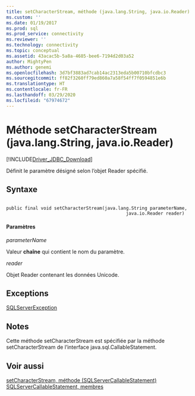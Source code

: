 ```yaml
---
title: setCharacterStream, méthode (java.lang.String, java.io.Reader) | Microsoft Docs
ms.custom: ''
ms.date: 01/19/2017
ms.prod: sql
ms.prod_service: connectivity
ms.reviewer: ''
ms.technology: connectivity
ms.topic: conceptual
ms.assetid: 43acac5b-5a8a-4685-bee6-7194d2d03a52
author: MightyPen
ms.author: genemi
ms.openlocfilehash: 3d7bf3883ad7cab14ac2313eda5b00710bfcdbc3
ms.sourcegitcommit: ff82f3260ff79ed860a7a58f54ff7f0594851e6b
ms.translationtype: HT
ms.contentlocale: fr-FR
ms.lasthandoff: 03/29/2020
ms.locfileid: "67974672"
---
```

# <a name="setcharacterstream-method-javalangstring-javaioreader"></a>Méthode setCharacterStream (java.lang.String, java.io.Reader)
[!INCLUDE[Driver_JDBC_Download](../../../includes/driver_jdbc_download.md)]

  Définit le paramètre désigné selon l’objet Reader spécifié.  
  
## <a name="syntax"></a>Syntaxe  
  
```  
  
public final void setCharacterStream(java.lang.String parameterName,  
                                             java.io.Reader reader)  
```  
  
#### <a name="parameters"></a>Paramètres  
 *parameterName*  
  
 Valeur **chaîne** qui contient le nom du paramètre.  
  
 *reader*  
  
 Objet Reader contenant les données Unicode.  
  
## <a name="exceptions"></a>Exceptions  
 [SQLServerException](../../../connect/jdbc/reference/sqlserverexception-class.md)  
  
## <a name="remarks"></a>Notes  
 Cette méthode setCharacterStream est spécifiée par la méthode setCharacterStream de l’interface java.sql.CallableStatement.  
  
## <a name="see-also"></a>Voir aussi  
 [setCharacterStream, méthode &#40;SQLServerCallableStatement&#41;](../../../connect/jdbc/reference/setcharacterstream-method-sqlservercallablestatement.md)   
 [SQLServerCallableStatement, membres](../../../connect/jdbc/reference/sqlservercallablestatement-members.md)  
  
  

